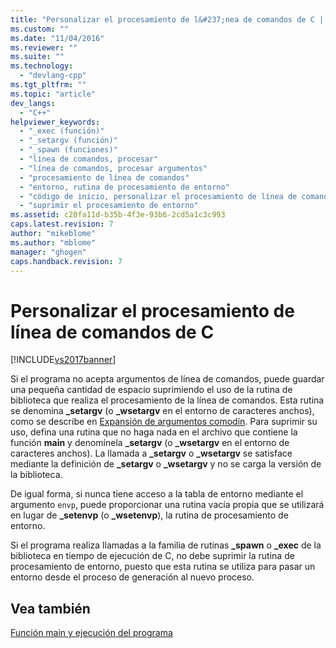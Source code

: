 ```yaml
---
title: "Personalizar el procesamiento de l&#237;nea de comandos de C | Microsoft Docs"
ms.custom: ""
ms.date: "11/04/2016"
ms.reviewer: ""
ms.suite: ""
ms.technology: 
  - "devlang-cpp"
ms.tgt_pltfrm: ""
ms.topic: "article"
dev_langs: 
  - "C++"
helpviewer_keywords: 
  - "_exec (función)"
  - "_setargv (función)"
  - "_spawn (funciones)"
  - "línea de comandos, procesar"
  - "línea de comandos, procesar argumentos"
  - "procesamiento de línea de comandos"
  - "entorno, rutina de procesamiento de entorno"
  - "código de inicio, personalizar el procesamiento de línea de comandos"
  - "suprimir el procesamiento de entorno"
ms.assetid: c20fa11d-b35b-4f3e-93b6-2cd5a1c3c993
caps.latest.revision: 7
author: "mikeblome"
ms.author: "mblome"
manager: "ghogen"
caps.handback.revision: 7
---
```

# Personalizar el procesamiento de l&#237;nea de comandos de C
[!INCLUDE[vs2017banner](../assembler/inline/includes/vs2017banner.md)]

Si el programa no acepta argumentos de línea de comandos, puede guardar una pequeña cantidad de espacio suprimiendo el uso de la rutina de biblioteca que realiza el procesamiento de la línea de comandos.  Esta rutina se denomina **\_setargv** \(o **\_wsetargv** en el entorno de caracteres anchos\), como se describe en [Expansión de argumentos comodín](../c-language/expanding-wildcard-arguments.md).  Para suprimir su uso, defina una rutina que no haga nada en el archivo que contiene la función **main** y denomínela **\_setargv** \(o **\_wsetargv** en el entorno de caracteres anchos\).  La llamada a **\_setargv** o **\_wsetargv** se satisface mediante la definición de **\_setargv** o **\_wsetargv** y no se carga la versión de la biblioteca.  
  
 De igual forma, si nunca tiene acceso a la tabla de entorno mediante el argumento `envp`, puede proporcionar una rutina vacía propia que se utilizará en lugar de **\_setenvp** \(o **\_wsetenvp**\), la rutina de procesamiento de entorno.  
  
 Si el programa realiza llamadas a la familia de rutinas **\_spawn** o **\_exec** de la biblioteca en tiempo de ejecución de C, no debe suprimir la rutina de procesamiento de entorno, puesto que esta rutina se utiliza para pasar un entorno desde el proceso de generación al nuevo proceso.  
  
## Vea también  
 [Función main y ejecución del programa](../c-language/main-function-and-program-execution.md)